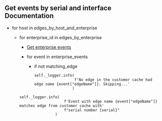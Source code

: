 ## Get events by serial and interface Documentation

* for host in edges_by_host_and_enterprise
  
  * for enterprise_id in edges_by_enterprise
    
    * [Get enterprise events](get_enterprise_events.md)
    * for event in enterprise_events
      
      * if not matching_edge
        ```
        self._logger.info(
                          f'No edge in the customer cache had edge name {event["edgeName"]}. Skipping...'
                         )
        ```
     
    ```
    self._logger.info(
                        f'Event with edge name {event["edgeName"]} matches edge from customer cache with'
                        f"serial number {serial}"
                    )
    ```